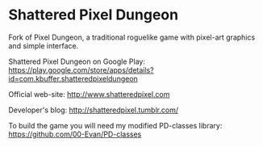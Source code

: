 Shattered Pixel Dungeon
=======================

Fork of Pixel Dungeon, a traditional roguelike game with pixel-art graphics and simple interface.

Shattered Pixel Dungeon on Google Play:
https://play.google.com/store/apps/details?id=com.kbuffer.shatteredpixeldungeon

Official web-site: 
http://www.shatteredpixel.com

Developer's blog: 
http://shatteredpixel.tumblr.com/

To build the game you will need my modified PD-classes library:
https://github.com/00-Evan/PD-classes
